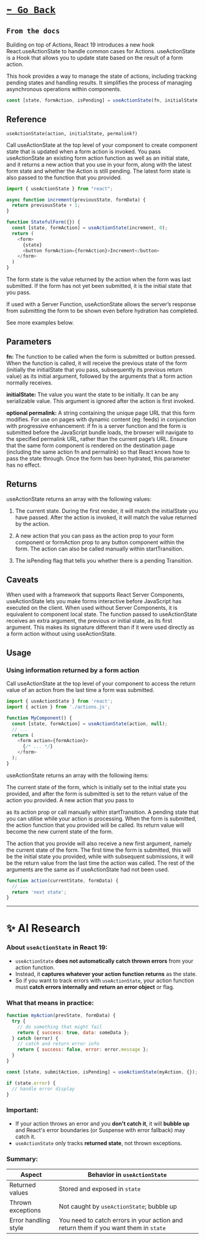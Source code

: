 # [```⬅️ Go Back```](./features.md#3-useactionstate)

## ```From the docs                                           ```

Building on top of Actions, React 19 introduces a new hook React.useActionState to handle common cases for Actions. useActionState is a Hook that allows you to update state based on the result of a form action.

This hook provides a way to manage the state of actions, including tracking pending states and handling results. It simplifies the process of managing asynchronous operations within components.

```js
const [state, formAction, isPending] = useActionState(fn, initialState, permalink?);
```

## Reference 

```useActionState(action, initialState, permalink?)```

Call useActionState at the top level of your component to create component state that is updated when a form action is invoked. You pass useActionState an existing form action function as well as an initial state, and it returns a new action that you use in your form, along with the latest form state and whether the Action is still pending. The latest form state is also passed to the function that you provided.

```js
import { useActionState } from "react";

async function increment(previousState, formData) {
  return previousState + 1;
}

function StatefulForm({}) {
  const [state, formAction] = useActionState(increment, 0);
  return (
    <form>
      {state}
      <button formAction={formAction}>Increment</button>
    </form>
  )
}
```

The form state is the value returned by the action when the form was last submitted. If the form has not yet been submitted, it is the initial state that you pass.

If used with a Server Function, useActionState allows the server’s response from submitting the form to be shown even before hydration has completed.

See more examples below.

## Parameters 

**fn:** The function to be called when the form is submitted or button pressed. When the function is called, it will receive the previous state of the form (initially the initialState that you pass, subsequently its previous return value) as its initial argument, followed by the arguments that a form action normally receives.

**initialState:** The value you want the state to be initially. It can be any serializable value. This argument is ignored after the action is first invoked.

**optional permalink:** A string containing the unique page URL that this form modifies. For use on pages with dynamic content (eg: feeds) in conjunction with progressive enhancement: if fn is a server function and the form is submitted before the JavaScript bundle loads, the browser will navigate to the specified permalink URL, rather than the current page’s URL. Ensure that the same form component is rendered on the destination page (including the same action fn and permalink) so that React knows how to pass the state through. Once the form has been hydrated, this parameter has no effect.

## Returns 

useActionState returns an array with the following values:

1. The current state. During the first render, it will match the initialState you have passed. After the action is invoked, it will match the value returned by the action.

2. A new action that you can pass as the action prop to your form component or formAction prop to any button component within the form. The action can also be called manually within startTransition.

3. The isPending flag that tells you whether there is a pending Transition.

## Caveats 

When used with a framework that supports React Server Components, useActionState lets you make forms interactive before JavaScript has executed on the client. When used without Server Components, it is equivalent to component local state.
The function passed to useActionState receives an extra argument, the previous or initial state, as its first argument. This makes its signature different than if it were used directly as a form action without using useActionState.

## Usage 

### Using information returned by a form action 
Call useActionState at the top level of your component to access the return value of an action from the last time a form was submitted.

```js
import { useActionState } from 'react';
import { action } from './actions.js';

function MyComponent() {
  const [state, formAction] = useActionState(action, null);
  // ...
  return (
    <form action={formAction}>
      {/* ... */}
    </form>
  );
}
```

useActionState returns an array with the following items:

The current state of the form, which is initially set to the initial state you provided, and after the form is submitted is set to the return value of the action you provided.
A new action that you pass to <form> as its action prop or call manually within startTransition.
A pending state that you can utilise while your action is processing.
When the form is submitted, the action function that you provided will be called. Its return value will become the new current state of the form.

The action that you provide will also receive a new first argument, namely the current state of the form. The first time the form is submitted, this will be the initial state you provided, while with subsequent submissions, it will be the return value from the last time the action was called. The rest of the arguments are the same as if useActionState had not been used.

```js
function action(currentState, formData) {
  // ...
  return 'next state';
}
```

---

# ✨ AI Research

### About `useActionState` in React 19:

* `useActionState` **does not automatically catch thrown errors** from your action function.
* Instead, it **captures whatever your action function returns** as the state.
* So if you want to track errors with `useActionState`, your action function must **catch errors internally and return an error object** or flag.

### What that means in practice:

```jsx
function myAction(prevState, formData) {
  try {
    // do something that might fail
    return { success: true, data: someData };
  } catch (error) {
    // catch and return error info
    return { success: false, error: error.message };
  }
}

const [state, submitAction, isPending] = useActionState(myAction, {});

if (state.error) {
  // handle error display
}
```

### Important:

* If your action throws an error and you **don't catch it**, it will **bubble up** and React's error boundaries (or Suspense with error fallback) may catch it.
* `useActionState` only tracks **returned state**, not thrown exceptions.


### Summary:

| Aspect               | Behavior in `useActionState`                                                        |
| -------------------- | ----------------------------------------------------------------------------------- |
| Returned values      | Stored and exposed in `state`                                                       |
| Thrown exceptions    | Not caught by `useActionState`; bubble up                                           |
| Error handling style | You need to catch errors in your action and return them if you want them in `state` |